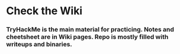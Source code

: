 # Check the Wiki
### TryHackMe is the main material for practicing. Notes and cheetsheet are in Wiki pages. Repo is mostly filled with writeups and binaries.
